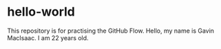# hello-world
This repository is for practising the GitHub Flow.
Hello, my name is Gavin MacIsaac. I am 22 years old. 
